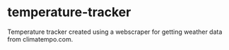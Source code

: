 # temperature-tracker
Temperature tracker created using a webscraper for getting weather data from climatempo.com.
